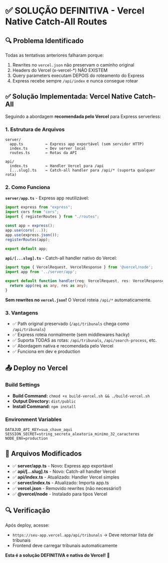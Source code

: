 # ✅ SOLUÇÃO DEFINITIVA - Vercel Native Catch-All Routes

## 🔍 Problema Identificado

Todas as tentativas anteriores falharam porque:
1. Rewrites no `vercel.json` não preservam o caminho original
2. Headers do Vercel (x-vercel-*) NÃO EXISTEM
3. Query parameters executam DEPOIS do roteamento do Express
4. Express recebe sempre `/api/index` e nunca consegue rotear

## ✅ Solução Implementada: Vercel Native Catch-All

Seguindo a abordagem **recomendada pelo Vercel** para Express serverless:

### 1. Estrutura de Arquivos

```
server/
  app.ts          ← Express app exportável (sem servidor HTTP)
  index.ts        ← Dev server local
  routes.ts       ← Rotas da API

api/
  index.ts        ← Handler Vercel para /api
  [...slug].ts    ← Catch-all handler para /api/* (suporta qualquer rota)
```

### 2. Como Funciona

**`server/app.ts`** - Express app reutilizável:
```typescript
import express from "express";
import cors from "cors";
import { registerRoutes } from "./routes";

const app = express();
app.use(cors(...));
app.use(express.json());
registerRoutes(app);

export default app;
```

**`api/[...slug].ts`** - Catch-all handler nativo do Vercel:
```typescript
import type { VercelRequest, VercelResponse } from '@vercel/node';
import app from '../server/app';

export default function handler(req: VercelRequest, res: VercelResponse) {
  return app(req as any, res as any);
}
```

**Sem rewrites no `vercel.json`!** O Vercel roteia `/api/*` automaticamente.

### 3. Vantagens

- ✅ Path original preservado (`/api/tribunals` chega como `/api/tribunals`)
- ✅ Express roteia normalmente (sem middlewares hacky)
- ✅ Suporta TODAS as rotas: `/api/tribunals`, `/api/search-process`, etc.
- ✅ Abordagem nativa e recomendada pelo Vercel
- ✅ Funciona em dev e production

## 📤 Deploy no Vercel

### Build Settings
- **Build Command:** `chmod +x build-vercel.sh && ./build-vercel.sh`
- **Output Directory:** `dist/public`
- **Install Command:** `npm install`

### Environment Variables
```
DATAJUD_API_KEY=sua_chave_aqui
SESSION_SECRET=string_secreta_aleatoria_minimo_32_caracteres
NODE_ENV=production
```

## 🎯 Arquivos Modificados

- ✅ **server/app.ts** - Novo: Express app exportável
- ✅ **api/[...slug].ts** - Novo: Catch-all handler Vercel
- ✅ **api/index.ts** - Atualizado: Handler Vercel simples
- ✅ **server/index.ts** - Atualizado: Importa app.ts
- ✅ **vercel.json** - Removido rewrites (não necessário!)
- ✅ **@vercel/node** - Instalado para tipos Vercel

## 🔍 Verificação

Após deploy, acesse:
- `https://seu-app.vercel.app/api/tribunals` → Deve retornar lista de tribunais
- Frontend deve carregar tribunais automaticamente

**Esta é a solução DEFINITIVA e nativa do Vercel!** 🚀
